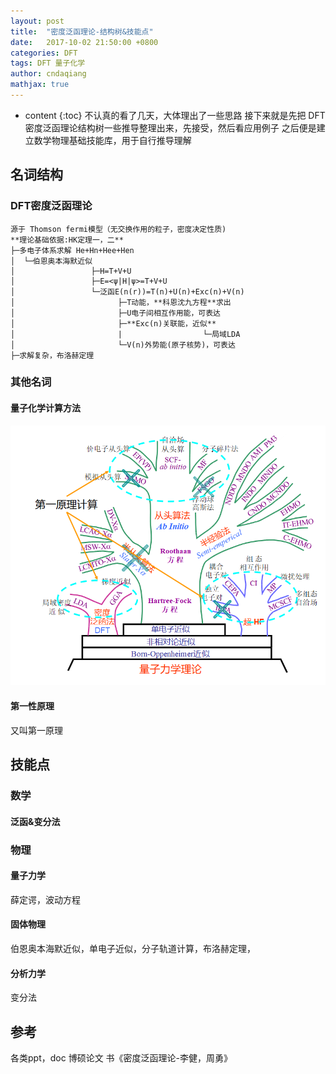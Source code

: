 ```yaml
---
layout: post
title:  "密度泛函理论-结构树&技能点"
date:   2017-10-02 21:50:00 +0800
categories: DFT
tags: DFT 量子化学 
author: cndaqiang
mathjax: true
---
```

* content
{:toc}
不认真的看了几天，大体理出了一些思路
接下来就是先把 DFT密度泛函理论结构树一些推导整理出来，先接受，然后看应用例子
之后便是建立数学物理基础技能库，用于自行推导理解




## 名词结构
### DFT密度泛函理论
```
源于 Thomson fermi模型（无交换作用的粒子，密度决定性质)
**理论基础依据:HK定理一，二**
├─多电子体系求解 He+Hn+Hee+Hen
│  └─伯恩奥本海默近似
│                 ├─H=T+V+U
│                 ├─E=<ψ|Η|ψ>=T+V+U
│                 └─泛函E(n(r))=T(n)+U(n)+Exc(n)+V(n)
│                       ├─T动能，**科恩沈九方程**求出
│                       ├─U电子间相互作用能，可表达
│                       ├─**Exc(n)关联能，近似**
│                       |                  └─局域LDA
│                       └─V(n)外势能(原子核势)，可表达
├─求解复杂，布洛赫定理
```


### 其他名词
#### 量子化学计算方法
![](/uploads/2017/10/1bcee41d1041d05903c70a1d8ecbe033.png)
#### 第一性原理
又叫第一原理

## 技能点
### 数学
#### 泛函&变分法
### 物理
#### 量子力学
薛定谔，波动方程
#### 固体物理
伯恩奥本海默近似，单电子近似，分子轨道计算，布洛赫定理，
#### 分析力学
变分法

## 参考
各类ppt，doc
博硕论文
书《密度泛函理论-李健，周勇》









